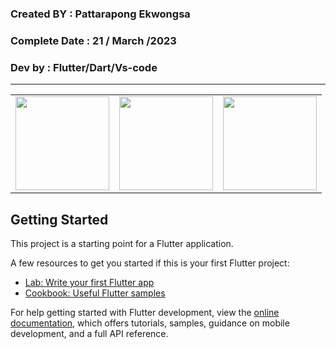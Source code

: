 ### Created BY : Pattarapong Ekwongsa

### Complete Date : 21 / March /2023

### Dev by : Flutter/Dart/Vs-code

***



<table>
    <tr>
      <td>
<img src="(https://user-images.githubusercontent.com/127838702/228147832-f5c20ab6-ef71-40c9-8024-ebade9882db6.png" width="150">
 <td>
<img src="(https://user-images.githubusercontent.com/127838702/228147893-19a824f6-d9f4-42c2-bd41-ae818a1eea5d.png" width="150">
      </td>
      <td>
      <img src="https://user-images.githubusercontent.com/127838702/228147861-4fc5daa4-853f-4b50-84bd-f121ca8701b9.png" width="150"
     </tr>
   </table>





## Getting Started

This project is a starting point for a Flutter application.

A few resources to get you started if this is your first Flutter project:

- [Lab: Write your first Flutter app](https://docs.flutter.dev/get-started/codelab)
- [Cookbook: Useful Flutter samples](https://docs.flutter.dev/cookbook)

For help getting started with Flutter development, view the
[online documentation](https://docs.flutter.dev/), which offers tutorials,
samples, guidance on mobile development, and a full API reference.
